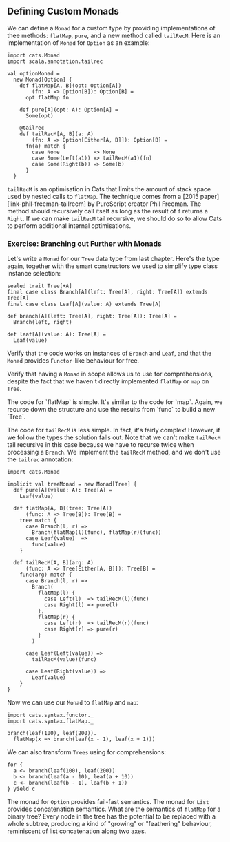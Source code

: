 ## Defining Custom Monads

We can define a `Monad` for a custom type
by providing implementations of thee methods:
`flatMap`, `pure`, and a new method called `tailRecM`.
Here is an implementation of `Monad` for `Option` as an example:

```tut:book:silent
import cats.Monad
import scala.annotation.tailrec

val optionMonad =
  new Monad[Option] {
    def flatMap[A, B](opt: Option[A])
        (fn: A => Option[B]): Option[B] =
      opt flatMap fn

    def pure[A](opt: A): Option[A] =
      Some(opt)

    @tailrec
    def tailRecM[A, B](a: A)
        (fn: A => Option[Either[A, B]]): Option[B] =
      fn(a) match {
        case None           => None
        case Some(Left(a1)) => tailRecM(a1)(fn)
        case Some(Right(b)) => Some(b)
      }
  }
```

`tailRecM` is an optimisation in Cats that limits
the amount of stack space used by nested calls to `flatMap`.
The technique comes from a [2015 paper][link-phil-freeman-tailrecm]
by PureScript creator Phil Freeman.
The method should recursively call itself
as long as the result of `f` returns a `Right`.
If we can make `tailRecM` tail recursive,
we should do so to allow Cats to perform
additional internal optimisations.

### Exercise: Branching out Further with Monads

Let's write a `Monad` for our `Tree` data type from last chapter.
Here's the type again, together with the smart constructors we used
to simplify type class instance selection:

```tut:book:silent
sealed trait Tree[+A]
final case class Branch[A](left: Tree[A], right: Tree[A]) extends Tree[A]
final case class Leaf[A](value: A) extends Tree[A]

def branch[A](left: Tree[A], right: Tree[A]): Tree[A] =
  Branch(left, right)

def leaf[A](value: A): Tree[A] =
  Leaf(value)
```

Verify that the code works on instances of `Branch` and `Leaf`,
and that the `Monad` provides `Functor`-like behaviour for free.

Verify that having a `Monad` in scope allows us to use for comprehensions,
despite the fact that we haven't directly implemented `flatMap` or `map` on `Tree`.

<div class="solution">
The code for `flatMap` is simple. It's similar to the code for `map`.
Again, we recurse down the structure
and use the results from `func` to build a new `Tree`.

The code for `tailRecM` is less simple.
In fact, it's fairly complex!
However, if we follow the types the solution falls out.
Note that we can't make `tailRecM` tail recursive in this case
because we have to recurse twice when processing a `Branch`.
We implement the `tailRecM` method,
and we don't use the `tailrec` annotation:

```tut:book:silent
import cats.Monad

implicit val treeMonad = new Monad[Tree] {
  def pure[A](value: A): Tree[A] =
    Leaf(value)

  def flatMap[A, B](tree: Tree[A])
      (func: A => Tree[B]): Tree[B] =
    tree match {
      case Branch(l, r) =>
        Branch(flatMap(l)(func), flatMap(r)(func))
      case Leaf(value)  =>
        func(value)
    }

  def tailRecM[A, B](arg: A)
      (func: A => Tree[Either[A, B]]): Tree[B] =
    func(arg) match {
      case Branch(l, r) =>
        Branch(
          flatMap(l) {
            case Left(l)  => tailRecM(l)(func)
            case Right(l) => pure(l)
          },
          flatMap(r) {
            case Left(r)  => tailRecM(r)(func)
            case Right(r) => pure(r)
          }
        )

      case Leaf(Left(value)) =>
        tailRecM(value)(func)

      case Leaf(Right(value)) =>
        Leaf(value)
    }
}
```

Now we can use our `Monad` to `flatMap` and `map`:

```tut:book:silent
import cats.syntax.functor._
import cats.syntax.flatMap._
```

```tut:book
branch(leaf(100), leaf(200)).
  flatMap(x => branch(leaf(x - 1), leaf(x + 1)))
```

We can also transform `Trees` using for comprehensions:

```tut:book
for {
  a <- branch(leaf(100), leaf(200))
  b <- branch(leaf(a - 10), leaf(a + 10))
  c <- branch(leaf(b - 1), leaf(b + 1))
} yield c
```

The monad for `Option` provides fail-fast semantics.
The monad for `List` provides concatenation semantics.
What are the semantics of `flatMap` for a binary tree?
Every node in the tree has the potential to be replaced with a whole subtree,
producing a kind of "growing" or "feathering" behaviour,
reminiscent of list concatenation along two axes.
</div>
